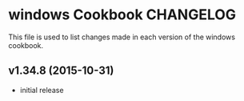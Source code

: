 windows Cookbook CHANGELOG
=======================
This file is used to list changes made in each version of the windows cookbook.

v1.34.8 (2015-10-31)
--------------------
- initial release
